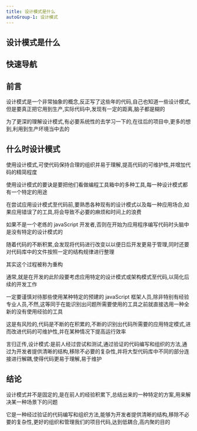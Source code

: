 ```yaml
---
title: 设计模式是什么
autoGroup-1: 设计模式
---
```


## 设计模式是什么

## 快速导航

<TOC />

## 前言

设计模式是一个非常抽象的概念,反正写了这些年的代码,自己也知道一些设计模式,但是要真正把它用到生产,实际代码中,发现有一定的距离,脑子都是糊的

为了更深的理解设计模式,有必要系统性的去学习一下的,在往后的项目中,更多的想到,利用到生产坏境当中去的

## 什么时设计模式

使用设计模式,可使代码保持合理的组织并易于理解,提高代码的可维护性,并增加代码的精简程度

使用设计模式的要诀是要把他们看做编程工具箱中的多种工具,每一种设计模式都有一个特定的用途

在尝试应用设计模式至代码前,要熟悉各种现有的设计模式以及每一种应用场合,如果应用错误了的工具,将会导致不必要的麻烦和时间上的浪费

如果不是一个老练的 javaScript 开发者,否则在开始为应用程序编写代码时头脑中是没有特定的设计模式的

随着代码的不断积累,会发现将代码进行改变以以便日后开发更易于管理,同时还要对代码库中的文件按照一定的结构规律进行整理

其实这个过程被称为重构

通常,就是在开发的此阶段要考虑应用特定的设计模式或架构模式至代码,以简化后续的开发工作

一定要谨慎对待那些使用某种特定的预建的 javaScript 框架人员,除非特别有经验专业人员,不然,这等同于在能识别出问题所需要使用的工具之前就直接选用一种全新的没有使用经验的工具

这是有风险的,代码是不断的在积累的,不断的识别出代码所需要的应用特定模式,进而改进代码的可维护性,并在某种情况下提高运行效率

言归正传,设计模式:是前人经过尝试和测试,通过验证的代码编写和组织的方法,通过为开发者提供清晰的结构,移除不必要的复杂性,并将大型代码库中不同的部分连接进行解耦,使得代码更易于理解,易于维护

## 结论

设计模式并不是固定的,是在前人的经验积累下,总结出来的一种特定的方案,用来解决某一种场景下的问题

它是一种经过验证的代码编写和组织方法,能够为开发者提供清晰的结构,移除不必要的复杂性,更好的组织和管理我们的项目代码,达到低耦合,高内聚的目的

<footer-FooterLink :isShareLink="true" :isDaShang="true" />
<footer-FeedBack />

